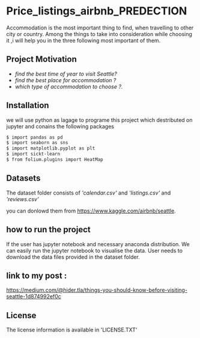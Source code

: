 # Price_listings_airbnb_PREDECTION

Accommodation is the most important thing to find, when travelling to other city or country. Among the things to take into consideration while choosing it ,i will help you in the three following most important of them.

## Project Motivation

* _find the best time of year to visit Seattle?_
* _find the best place for accommodation ?_
* _which type of accommodation to choose ?._

## Installation

we will use python as lagage to programe this project which destributed on jupyter and conains the following packages 
```sh
$ import pandas as pd
$ import seaborn as sns
$ import matplotlib.pyplot as plt
$ import sickt-learn
$ from folium.plugins import HeatMap
```

## Datasets

The dataset folder consists of _'calendar.csv'_ and _'listings.csv'_ and _'reviews.csv'_

you can donlowd them from https://www.kaggle.com/airbnb/seattle.


## how to run  the project

If the user has jupyter notebook and necessary anaconda distribution. We can easily run the jupyter notebook to visualise the data. User needs to download the data files provided in the dataset folder.

## link to my post :
https://medium.com/@hider.tla/things-you-should-know-before-visiting-seattle-1d874992ef0c
## License

The license information is available in 'LICENSE.TXT'
